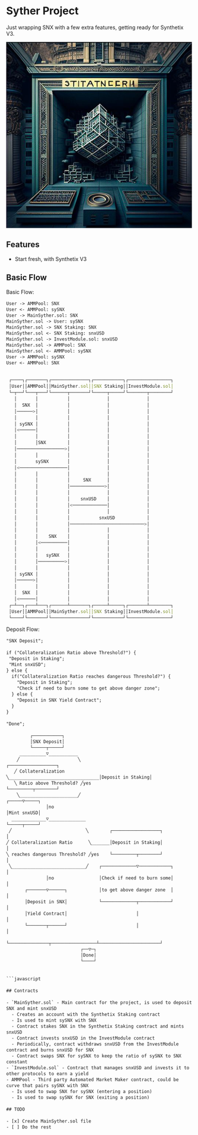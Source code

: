 # Syther Project

Just wrapping SNX with a few extra features, getting ready for Synthetix V3.

![Syther](./syther.png)

## Features

- Start fresh, with Synthetix V3

## Basic Flow

Basic Flow:

    User -> AMMPool: SNX
    User <- AMMPool: sySNX
    User -> MainSyther.sol: SNX
    MainSyther.sol -> User: sySNX
    MainSyther.sol -> SNX Staking: SNX
    MainSyther.sol <- SNX Staking: snxUSD
    MainSyther.sol -> InvestModule.sol: snxUSD
    MainSyther.sol -> AMMPool: SNX
    MainSyther.sol <- AMMPool: sySNX
    User -> AMMPool: sySNX
    User <- AMMPool: SNX

```javascript

 ┌────┐┌───────┐┌──────────────┐┌───────────┐┌────────────────┐
 │User││AMMPool││MainSyther.sol││SNX Staking││InvestModule.sol│
 └─┬──┘└───┬───┘└──────┬───────┘└─────┬─────┘└───────┬────────┘
   │       │           │              │              │
   │  SNX  │           │              │              │
   │──────>│           │              │              │
   │       │           │              │              │
   │ sySNX │           │              │              │
   │<──────│           │              │              │
   │       │           │              │              │
   │       │SNX        │              │              │
   │──────────────────>│              │              │
   │       │           │              │              │
   │       sySNX       │              │              │
   │<──────────────────│              │              │
   │       │           │              │              │
   │       │           │     SNX      │              │
   │       │           │─────────────>│              │
   │       │           │              │              │
   │       │           │    snxUSD    │              │
   │       │           │<─────────────│              │
   │       │           │              │              │
   │       │           │           snxUSD            │
   │       │           │────────────────────────────>│
   │       │           │              │              │
   │       │    SNX    │              │              │
   │       │<──────────│              │              │
   │       │           │              │              │
   │       │   sySNX   │              │              │
   │       │──────────>│              │              │
   │       │           │              │              │
   │ sySNX │           │              │              │
   │──────>│           │              │              │
   │       │           │              │              │
   │  SNX  │           │              │              │
   │<──────│           │              │              │
 ┌─┴──┐┌───┴───┐┌──────┴───────┐┌─────┴─────┐┌───────┴────────┐
 │User││AMMPool││MainSyther.sol││SNX Staking││InvestModule.sol│
 └────┘└───────┘└──────────────┘└───────────┘└────────────────┘


```

Deposit Flow:

````
"SNX Deposit";

if ("Collateralization Ratio above Threshold?") {
 "Deposit in Staking";
 "Mint snxUSD";
} else {
  if("Collateralization Ratio reaches dangerous Threshold?") {
    "Deposit in Staking";
    "Check if need to burn some to get above danger zone";
  } else {
    "Deposit in SNX Yield Contract";
  }
}

"Done";

         ┌───────────┐
         │SNX Deposit│
         └─────┬─────┘
     __________▽___________
    ╱                      ╲                                   ┌──────────────────┐
   ╱ Collateralization      ╲__________________________________│Deposit in Staking│
   ╲ Ratio above Threshold? ╱yes                               └─────────┬────────┘
    ╲______________________╱                                       ┌─────▽─────┐
               │no                                                 │Mint snxUSD│
  _____________▽______________                                     └─────┬─────┘
 ╱                            ╲        ┌──────────────────┐              │
╱ Collateralization Ratio      ╲_______│Deposit in Staking│              │
╲ reaches dangerous Threshold? ╱yes    └─────────┬────────┘              │
 ╲____________________________╱    ┌─────────────▽────────────┐          │
               │no                 │Check if need to burn some│          │
       ┌───────▽──────┐            │to get above danger zone  │          │
       │Deposit in SNX│            └─────────────┬────────────┘          │
       │Yield Contract│                          │                       │
       └───────┬──────┘                          │                       │
               └───────────────┬─────────────────┴───────────────────────┘
                            ┌──▽─┐
                            │Done│
                            └────┘


```javascript

## Contracts

- `MainSyther.sol` - Main contract for the project, is used to deposit SNX and mint snxUSD
  - Creates an account with the Synthetix Staking contract
  - Is used to mint sySNX with SNX
  - Contract stakes SNX in the Synthetix Staking contract and mints snxUSD
  - Contract invests snxUSD in the InvestModule contract
  - Periodically, contract withdraws snxUSD from the InvestModule contract and burns snxUSD for SNX
  - Contract swaps SNX for sySNX to keep the ratio of sySNX to SNX constant
- `InvestModule.sol` - Contract that manages snxUSD and invests it to other protocols to earn a yield
- AMMPool - Third party Automated Market Maker contract, could be curve that pairs sySNX with SNX
  - Is used to swap SNX for sySNX (entering a position)
  - Is used to swap sySNX for SNX (exiting a position)

## TODO

- [x] Create MainSyther.sol file
- [ ] Do the rest
````
